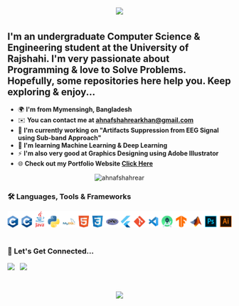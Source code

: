 <h1 align="center">
    <img src="https://readme-typing-svg.herokuapp.com/?font=Ebrima&pause=500&size=35&center=true&vCenter=true&width=500&height=70&duration=4000&lines=Hello+There...;++I'm+Ahnaf+Shahrear+Khan;" />
</h1>

I'm an undergraduate Computer Science & Engineering student at the University of Rajshahi. I'm very passionate about Programming & love to Solve Problems.
</br>
Hopefully, some repositories here help you. Keep exploring & enjoy... 
----------------------------------------------------------------------------------------------------------------------------------------------------------

* 🌍  **I'm from Mymensingh, Bangladesh**
* ✉️  **You can contact me at [ahnafshahrearkhan@gmail.com](mailto:ahnafshahrearkhan@gmail.com)**
* 🚀  **I'm currently working on "Artifacts Suppression from EEG Signal using Sub-band Approach"**
* 🧠  **I'm learning Machine Learning & Deep Learning**
* ⚡  **I'm also very good at Graphics Designing using Adobe Illustrator**
* 🌐  **Check out my Portfolio Website [Click Here](https://ahnafshahrear.github.io/Ahnafs-Portfolio-Website)**

<p align="center"> <img src="https://komarev.com/ghpvc/?username=ahnafshahrear&label=%20👁️&color=0e75b6&style=flat" alt="ahnafshahrear" height=30 /> </p>

<!--- [![CF](https://cp-logo.vercel.app/codeforces/AhnafShahrearKhan?logo=true)](https://codeforces.com/profile/AhnafShahrearKhan) --->

### 🛠 Languages, Tools & Frameworks
<div align="left"> 
  <img src="./github-skills.png"/>
</div> <br/>

### 🔗 Let's Get Connected...
<p align="left">
    <a href="https://www.facebook.com/profile.php?id=100009621791250" target="_blank"><img src='https://cdn.jsdelivr.net/gh/devicons/devicon@latest/icons/facebook/facebook-original.svg' height="50"></a> &nbsp;
    <a href="https://linkedin.com/in/ahnafshahrearkhan" target="_blank"><img src='https://cdn.jsdelivr.net/gh/devicons/devicon@latest/icons/linkedin/linkedin-original.svg' height="50"></a>
</p> <br/>

<p align="center">
     <img src="https://capsule-render.vercel.app/api?type=waving&color=0e75b6&height=100&section=footer"/>
</p>

<!-- ![](https://leetcard.jacoblin.cool/ahnafshahrear?ext=heatmap)
